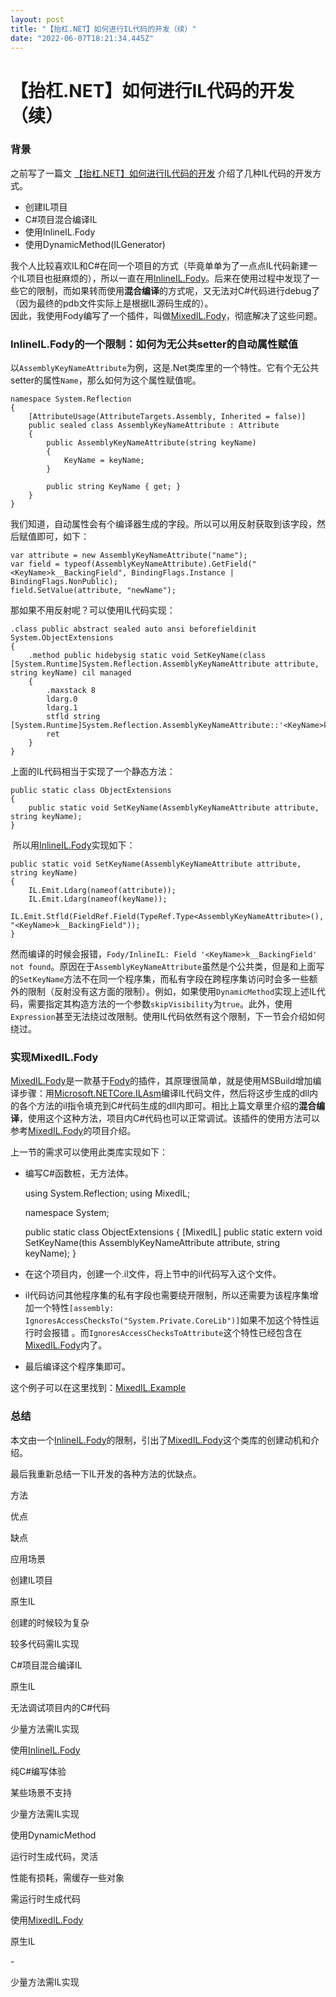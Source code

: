 ```yaml
---
layout: post
title: "【抬杠.NET】如何进行IL代码的开发（续）"
date: "2022-06-07T18:21:34.445Z"
---
```

【抬杠.NET】如何进行IL代码的开发（续）
======================

### 背景

之前写了一篇文 [【抬杠.NET】如何进行IL代码的开发](https://www.cnblogs.com/huoshan12345/p/15107783.html) 介绍了几种IL代码的开发方式。

*   创建IL项目
*   C#项目混合编译IL
*   使用InlineIL.Fody
*   使用DynamicMethod(ILGenerator)

我个人比较喜欢IL和C#在同一个项目的方式（毕竟单单为了一点点IL代码新建一个IL项目也挺麻烦的），所以一直在用[InlineIL.Fody](https://github.com/ltrzesniewski/InlineIL.Fody)。后来在使用过程中发现了一些它的限制，而如果转而使用**混合编译**的方式呢，又无法对C#代码进行debug了（因为最终的pdb文件实际上是根据IL源码生成的）。  
因此，我使用Fody编写了一个插件，叫做[MixedIL.Fody](https://github.com/huoshan12345/MixedIL.Fody)，彻底解决了这些问题。

### InlineIL.Fody的一个限制：如何为无公共setter的自动属性赋值

以`AssemblyKeyNameAttribute`为例，这是.Net类库里的一个特性。它有个无公共setter的属性`Name`，那么如何为这个属性赋值呢。

    
    namespace System.Reflection
    {
        [AttributeUsage(AttributeTargets.Assembly, Inherited = false)]
        public sealed class AssemblyKeyNameAttribute : Attribute
        {
            public AssemblyKeyNameAttribute(string keyName)
            {
                KeyName = keyName;
            }
     
            public string KeyName { get; }
        }
    }

我们知道，自动属性会有个编译器生成的字段。所以可以用反射获取到该字段，然后赋值即可，如下：

    var attribute = new AssemblyKeyNameAttribute("name");
    var field = typeof(AssemblyKeyNameAttribute).GetField("<KeyName>k__BackingField", BindingFlags.Instance | BindingFlags.NonPublic);
    field.SetValue(attribute, "newName");

那如果不用反射呢？可以使用IL代码实现：

    .class public abstract sealed auto ansi beforefieldinit System.ObjectExtensions
    {
        .method public hidebysig static void SetKeyName(class [System.Runtime]System.Reflection.AssemblyKeyNameAttribute attribute, string keyName) cil managed
        {
            .maxstack 8
            ldarg.0
            ldarg.1
            stfld string [System.Runtime]System.Reflection.AssemblyKeyNameAttribute::'<KeyName>k__BackingField'
            ret
        }
    }

上面的IL代码相当于实现了一个静态方法：

    public static class ObjectExtensions
    {
        public static void SetKeyName(AssemblyKeyNameAttribute attribute, string keyName);
    }

 所以用[InlineIL.Fody](https://github.com/ltrzesniewski/InlineIL.Fody)实现如下：

    public static void SetKeyName(AssemblyKeyNameAttribute attribute, string keyName)
    {
        IL.Emit.Ldarg(nameof(attribute));
        IL.Emit.Ldarg(nameof(keyName));
        IL.Emit.Stfld(FieldRef.Field(TypeRef.Type<AssemblyKeyNameAttribute>(), "<KeyName>k__BackingField"));
    }

然而编译的时候会报错，`Fody/InlineIL: Field '<KeyName>k__BackingField' not found`。原因在于`AssemblyKeyNameAttribute`虽然是个公共类，但是和上面写的`SetKeyName`方法不在同一个程序集，而私有字段在跨程序集访问时会多一些额外的限制（反射没有这方面的限制）。例如，如果使用`DynamicMethod`实现上述IL代码，需要指定其构造方法的一个参数`skipVisibility`为`true`。此外，使用`Expression`甚至无法绕过改限制。使用IL代码依然有这个限制，下一节会介绍如何绕过。

### 实现MixedIL.Fody

[MixedIL.Fody](https://github.com/huoshan12345/MixedIL.Fody)是一款基于[Fody](https://github.com/Fody/Fody)的插件，其原理很简单，就是使用MSBuild增加编译步骤：用[Microsoft.NETCore.ILAsm](https://www.nuget.org/packages/Microsoft.NETCore.ILAsm/)编译IL代码文件，然后将这步生成的dll内的各个方法的il指令填充到C#代码生成的dll内即可。相比上篇文章里介绍的**混合编译**，使用这个这种方法，项目内C#代码也可以正常调试。该插件的使用方法可以参考[MixedIL.Fody](https://github.com/huoshan12345/MixedIL.Fody)的项目介绍。

上一节的需求可以使用此类库实现如下：

*   编写C#函数桩，无方法体。

    using System.Reflection;
    using MixedIL;
    
    namespace System;
    
    public static class ObjectExtensions
    {
        [MixedIL]
        public static extern void SetKeyName(this AssemblyKeyNameAttribute attribute, string keyName);
    }

*   在这个项目内，创建一个.il文件，将上节中的il代码写入这个文件。
*   il代码访问其他程序集的私有字段也需要绕开限制，所以还需要为该程序集增加一个特性`[assembly: IgnoresAccessChecksTo("System.Private.CoreLib")]`如果不加这个特性运行时会报错 。而`IgnoresAccessChecksToAttribute`这个特性已经包含在[MixedIL.Fody](https://github.com/huoshan12345/MixedIL.Fody)内了。
*   最后编译这个程序集即可。

这个例子可以在这里找到：[MixedIL.Example](https://github.com/huoshan12345/MixedIL.Fody/tree/master/src/MixedIL.Example)

### 总结

本文由一个[InlineIL.Fody](https://github.com/ltrzesniewski/InlineIL.Fody)的限制，引出了[MixedIL.Fody](https://github.com/huoshan12345/MixedIL.Fody)这个类库的创建动机和介绍。

最后我重新总结一下IL开发的各种方法的优缺点。

方法

优点

缺点

应用场景

创建IL项目

原生IL

创建的时候较为复杂

较多代码需IL实现

C#项目混合编译IL

原生IL

无法调试项目内的C#代码

少量方法需IL实现

使用[InlineIL.Fody](https://github.com/ltrzesniewski/InlineIL.Fody)

纯C#编写体验

某些场景不支持

少量方法需IL实现

使用DynamicMethod

运行时生成代码，灵活

性能有损耗，需缓存一些对象

需运行时生成代码

使用[MixedIL.Fody](https://github.com/huoshan12345/MixedIL.Fody)

原生IL

\-

少量方法需IL实现